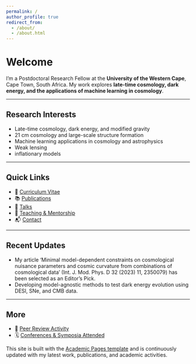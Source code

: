 ```yaml
---
permalink: /
author_profile: true
redirect_from: 
  - /about/
  - /about.html
---
```


<h1><strong>Welcome</strong></h1>

I’m a Postdoctoral Research Fellow at the **University of the Western Cape**, Cape Town, South Africa.
My work explores **late-time cosmology, dark energy, and the applications of machine learning in cosmology**.

---

## Research Interests
- Late-time cosmology, dark energy, and modified gravity
- 21 cm cosmology and large-scale structure formation  
- Machine learning applications in cosmology and astrophysics  
- Weak lensing
- inflationary models  

---

## Quick Links
- 📄 [Curriculum Vitae](/files/cv.pdf)  
- 📚 [Publications](/publications/)  
- 🎤 [Talks](/talks/)  
- 🏅 [Teaching & Mentorship](/teaching/)  
- 📬 [Contact](/contact/)  

---

## Recent Updates
- My article ‘Minimal model-dependent constraints on cosmological nuisance parameters and cosmic curvature from combinations of cosmological data’ (Int. J. Mod. Phys. D 32 (2023) 11, 2350079) has been selected as an Editor’s Pick.
- Developing model-agnostic methods to test dark energy evolution using DESI, SNe, and CMB data. 

---

## More  
- 🧾 [Peer Review Activity](/peer_review/)  
- 🗓️ [Conferences & Symposia Attended](/conference/)

This site is built with the [Academic Pages template](https://github.com/academicpages/academicpages.github.io) and is continuously updated with my latest work, publications, and academic activities.

